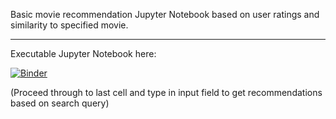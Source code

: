 Basic movie recommendation Jupyter Notebook based on user ratings and similarity to specified movie. 

---

Executable Jupyter Notebook here:

[![Binder](https://mybinder.org/badge_logo.svg)](https://mybinder.org/v2/gh/rishi-m100/recommendation_system/HEAD?labpath=rec_system2.ipynb
)


(Proceed through to last cell and type in input field to get recommendations based on search query) 

<!-- <a target="_blank" href="https://mybinder.org/v2/gh/rishi-m100/recommendation_system/3d1051506a04a66989c1e5e3562622be6a7f4fdf?urlpath=lab%2Ftree%2Frec_system2.ipynb"><img src="https://mybinder.org/badge_logo.svg" alt="Binder"></a>-->

